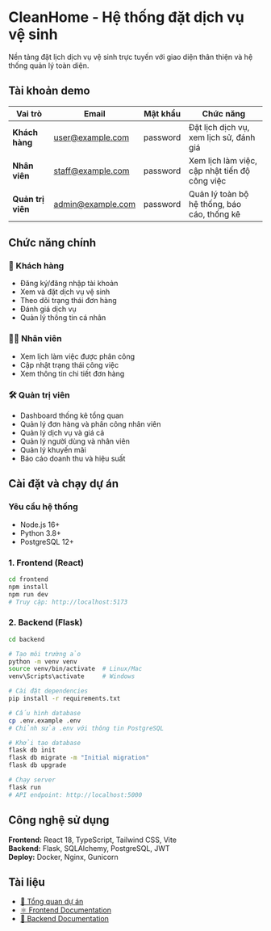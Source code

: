 # CleanHome - Hệ thống đặt dịch vụ vệ sinh

Nền tảng đặt lịch dịch vụ vệ sinh trực tuyến với giao diện thân thiện và hệ thống quản lý toàn diện.

## Tài khoản demo

| Vai trò | Email | Mật khẩu | Chức năng |
|---------|--------|----------|-----------|
| **Khách hàng** | user@example.com | password | Đặt lịch dịch vụ, xem lịch sử, đánh giá |
| **Nhân viên** | staff@example.com | password | Xem lịch làm việc, cập nhật tiến độ công việc |
| **Quản trị viên** | admin@example.com | password | Quản lý toàn bộ hệ thống, báo cáo, thống kê |

## Chức năng chính

### 👤 Khách hàng
- Đăng ký/đăng nhập tài khoản
- Xem và đặt dịch vụ vệ sinh
- Theo dõi trạng thái đơn hàng
- Đánh giá dịch vụ
- Quản lý thông tin cá nhân

### 👨‍💼 Nhân viên  
- Xem lịch làm việc được phân công
- Cập nhật trạng thái công việc
- Xem thông tin chi tiết đơn hàng

### 🛠️ Quản trị viên
- Dashboard thống kê tổng quan
- Quản lý đơn hàng và phân công nhân viên
- Quản lý dịch vụ và giá cả
- Quản lý người dùng và nhân viên
- Quản lý khuyến mãi
- Báo cáo doanh thu và hiệu suất

## Cài đặt và chạy dự án

### Yêu cầu hệ thống
- Node.js 16+ 
- Python 3.8+
- PostgreSQL 12+

### 1. Frontend (React)
```bash
cd frontend
npm install
npm run dev
# Truy cập: http://localhost:5173
```

### 2. Backend (Flask)
```bash
cd backend

# Tạo môi trường ảo
python -m venv venv
source venv/bin/activate  # Linux/Mac
venv\Scripts\activate     # Windows

# Cài đặt dependencies
pip install -r requirements.txt

# Cấu hình database
cp .env.example .env
# Chỉnh sửa .env với thông tin PostgreSQL

# Khởi tạo database
flask db init
flask db migrate -m "Initial migration"  
flask db upgrade

# Chạy server
flask run
# API endpoint: http://localhost:5000
```

## Công nghệ sử dụng

**Frontend:** React 18, TypeScript, Tailwind CSS, Vite  
**Backend:** Flask, SQLAlchemy, PostgreSQL, JWT  
**Deploy:** Docker, Nginx, Gunicorn

## Tài liệu

- [📖 Tổng quan dự án](cleanhome.md)
- [⚛️ Frontend Documentation](frontend.md) 
- [🔧 Backend Documentation](backend.md)

